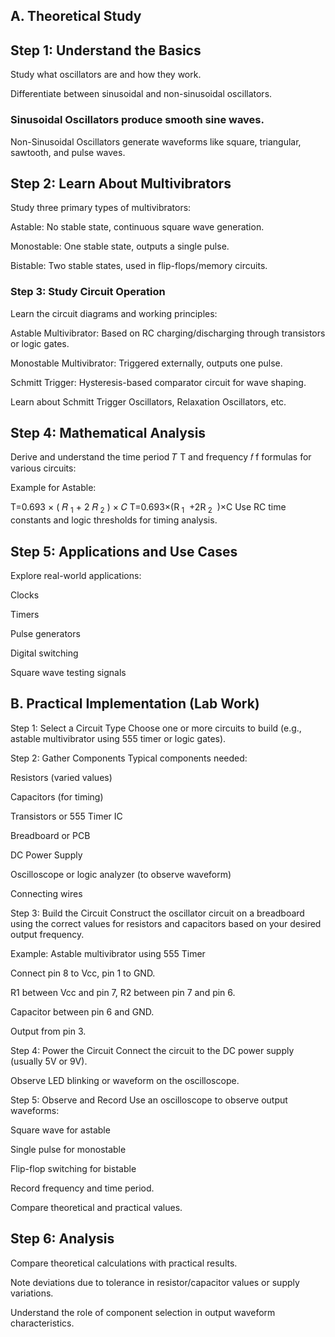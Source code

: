 
## A. Theoretical Study
## Step 1: Understand the Basics
Study what oscillators are and how they work.

Differentiate between sinusoidal and non-sinusoidal oscillators.

### Sinusoidal Oscillators produce smooth sine waves.

 Non-Sinusoidal Oscillators generate waveforms like square, triangular, sawtooth, and pulse waves.

## Step 2: Learn About Multivibrators
Study three primary types of multivibrators:

 Astable: No stable state, continuous square wave generation.

 Monostable: One stable state, outputs a single pulse.

 Bistable: Two stable states, used in flip-flops/memory circuits.

### Step 3: Study Circuit Operation
Learn the circuit diagrams and working principles:

Astable Multivibrator: Based on RC charging/discharging through transistors or logic gates.

 Monostable Multivibrator: Triggered externally, outputs one pulse.

 Schmitt Trigger: Hysteresis-based comparator circuit for wave shaping.

Learn about Schmitt Trigger Oscillators, Relaxation Oscillators, etc.

## Step 4: Mathematical Analysis
Derive and understand the time period 
𝑇
T and frequency 
𝑓
f formulas for various circuits:

Example for Astable:


T=0.693
×
(
𝑅
<sub>1</sub>
+
2
𝑅<sub>
2</sub>
)
×
𝐶
T=0.693×(R<sub> 
1</sub>
​
 +2R<sub> 
2</sub>
​
 )×C
Use RC time constants and logic thresholds for timing analysis.

## Step 5: Applications and Use Cases
Explore real-world applications:

Clocks

Timers

Pulse generators

Digital switching

Square wave testing signals

## B. Practical Implementation (Lab Work)
Step 1: Select a Circuit Type
Choose one or more circuits to build (e.g., astable multivibrator using 555 timer or logic gates).

Step 2: Gather Components
Typical components needed:

Resistors (varied values)

Capacitors (for timing)

Transistors or 555 Timer IC

Breadboard or PCB

DC Power Supply

Oscilloscope or logic analyzer (to observe waveform)

Connecting wires

Step 3: Build the Circuit
Construct the oscillator circuit on a breadboard using the correct values for resistors and capacitors based on your desired output frequency.

Example: Astable multivibrator using 555 Timer

Connect pin 8 to Vcc, pin 1 to GND.

R1 between Vcc and pin 7, R2 between pin 7 and pin 6.

Capacitor between pin 6 and GND.

Output from pin 3.

Step 4: Power the Circuit
Connect the circuit to the DC power supply (usually 5V or 9V).

Observe LED blinking or waveform on the oscilloscope.

 Step 5: Observe and Record
Use an oscilloscope to observe output waveforms:

Square wave for astable

Single pulse for monostable

Flip-flop switching for bistable

Record frequency and time period.

Compare theoretical and practical values.

## Step 6: Analysis
Compare theoretical calculations with practical results.

Note deviations due to tolerance in resistor/capacitor values or supply variations.

Understand the role of component selection in output waveform characteristics.

